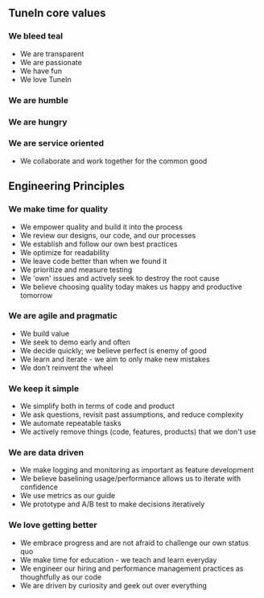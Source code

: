 ## TuneIn core values

### We bleed teal
* We are transparent
* We are passionate
* We have fun
* We love TuneIn

### We are humble

### We are hungry

### We are service oriented
* We collaborate and work together for the common good


## Engineering Principles

### We make time for quality
* We empower quality and build it into the process
* We review our designs, our code, and our processes
* We establish and follow our own best practices
* We optimize for readability
* We leave code better than when we found it
* We prioritize and measure testing
* We 'own' issues and actively seek to destroy the root cause
* We believe choosing quality today makes us happy and productive tomorrow

### We are agile and pragmatic
* We build value
* We seek to demo early and often
* We decide quickly; we believe perfect is enemy of good
* We learn and iterate - we aim to only make new mistakes
* We don’t reinvent the wheel

### We keep it simple
* We simplify both in terms of code and product
* We ask questions, revisit past assumptions, and reduce complexity
* We automate repeatable tasks
* We actively remove things (code, features, products) that we don't use

### We are data driven
* We make logging and monitoring as important as feature development
* We believe baselining usage/performance allows us to iterate with confidence
* We use metrics as our guide
* We prototype and A/B test to make decisions iteratively

### We love getting better
* We embrace progress and are not afraid to challenge our own status quo
* We make time for education - we teach and learn everyday
* We engineer our hiring and performance management practices as thoughtfully as our code
* We are driven by curiosity and geek out over everything
